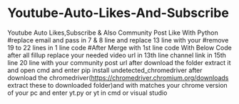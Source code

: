 # Youtube-Auto-Likes-And-Subscribe
Youtube Auto Likes,Subscribe & Also Community Post Like With Python
#replace email and pass in 7 & 8 line and replace 13 line with your
#remove 19 to 22 lines in 1 line code
#After Merge with 1st line code With Below Code after all fillup
replace your needed video url in 13th line 
channel link in 15th line 
20 line with your community post url
after download the folder extract it and open cmd and enter pip install undetected_chromedriver
after download the chromedriver(https://chromedriver.chromium.org/downloads extract these to downloaded folder)and with matches your chrome version of your pc 
and enter yt.py or yt in cmd or visual studio 



